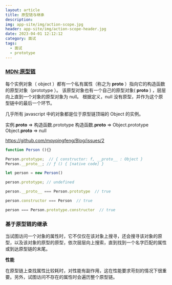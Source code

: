 ```yaml
---
layout: article
title: 原型链与继承
description: 
img: app-site/img/action-scope.jpg
header: app-site/img/action-scope-header.jpg
date: 2023-04-01 12:12:12
category: 面试
tags:
  - 面试
  - prototype
---
```


### [MDN:原型链](https://developer.mozilla.org/zh-CN/docs/Web/javascript/Inheritance_and_the_prototype_chain)

每个实例对象（ object ）都有一个私有属性（称之为 __proto__ ）指向它的构造函数的原型对象（prototype ）。
该原型对象也有一个自己的原型对象( __proto__ ) ，层层向上直到一个对象的原型对象为 null。
根据定义，null 没有原型，并作为这个原型链中的最后一个环节。

几乎所有 javascript 中的对象都是位于原型链顶端的 Object 的实例。





实例.__proto__ => 构造函数.prototype
构造函数.__proto__ => Object.prototype
Object.__proto__ => null

https://github.com/mqyqingfeng/Blog/issues/2

```javascript
function Person (){}

Person.prototype;  // { constructor: f, __proto__ : Object }
Person.__proto__; // ƒ () { [native code] }

let person = new Person()

person.prototype; // undefined

person.__proto__ === Person.prototype  // true

person.constructor === Person  // true

person === Person.prototype.constructor  // true

```


### 基于原型链的继承

当试图访问一个对象的属性时，它不仅仅在该对象上搜寻，还会搜寻该对象的原型，以及该对象的原型的原型，依次层层向上搜索，直到找到一个名字匹配的属性或到达原型链的末尾。

**性能**

在原型链上查找属性比较耗时，对性能有副作用，这在性能要求苛刻的情况下很重要。另外，试图访问不存在的属性时会遍历整个原型链。